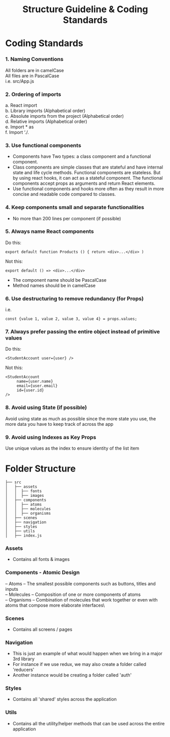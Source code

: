<div align="center">
<!-- Title: -->
  <h1>Structure Guideline & Coding Standards</h1>
</div>

# Coding Standards

### 1. Naming Conventions
All folders are in camelCase\
All files are in PascalCase\
i.e. src/App.js

### 2. Ordering of imports
a. React import\
b. Library imports (Alphabetical order)\
c. Absolute imports from the project (Alphabetical order)\
d. Relative imports (Alphabetical order)\
e. Import * as\
f. Import ‘./<some file>.<some extension>

### 3. Use functional components
- Components have Two types: a class component and a functional component.
- Class components are simple classes that are stateful and have internal state and life cycle methods. Functional components are stateless. But by using react hooks, it can act as a stateful component. The functional components accept props as arguments and return React elements.
- Use functional components and hooks more often as they result in more concise and readable code compared to classes.

### 4. Keep components small and separate functionalities
- No more than 200 lines per component (if possible)

### 5. Always name React components
Do this: 
```
export default function Products () { return <div>...</div> )
```
Not this: 
```
export default () => <div>...</div>
```
- The component name should be PascalCase
- Method names should be in camelCase

### 6. Use destructuring to remove redundancy (for Props)
i.e. 
```
const {value 1, value 2, value 3, value 4} = props.values;
```

### 7. Always prefer passing the entire object instead of primitive values
Do this: 
```
<StudentAccount user={user} />
```
Not this:
``` 
<StudentAccount
     name={user.name}
     email={user.email}
     id={user.id}
/>
```

### 8. Avoid using State (if possible)
Avoid using state as much as possible since the more state you use, the more data you have to keep track of across the app

### 9. Avoid using Indexes as Key Props
Use unique values as the index to ensure identity of the list item

# Folder Structure
```
├── src
│   ├── assets
│   │  ├── fonts
│   │  ├── images
│   ├── components
│   │  ├── atoms
│   │  ├── molecules
│   │  ├── organisms
│   ├── scenes
│   ├── navigation
│   ├── styles
│   ├── utils
│   ├── index.js
```
### Assets
- Contains all fonts & images
### Components - Atomic Design
– Atoms – The smallest possible components such as buttons, titles and inputs\
– Molecules – Composition of one or more components of atoms\
– Organisms – Combination of molecules that work together or even with atoms that compose more elaborate interfaces\
### Scenes
- Contains all screens / pages
### Navigation
- This is just an example of what would happen when we bring in a major 3rd library
- For instance if we use redux, we may also create a folder called 'reducers'
- Another instance would be creating a folder called 'auth'
### Styles
- Contains all 'shared' styles across the application
### Utils
- Contains all the utility/helper methods that can be used across the entire application
